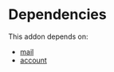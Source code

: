 # Dependencies

This addon depends on:

- [mail](../../odoo-bringout-oca-ocb-mail)
- [account](../../odoo-bringout-oca-ocb-account)
